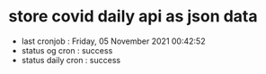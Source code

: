 # store covid daily api as json data

- last cronjob : Friday, 05 November 2021 00:42:52
- status og cron : success
- status daily cron : success
      
      